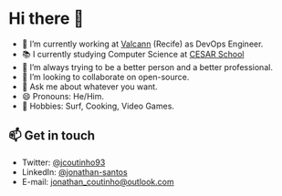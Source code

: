 # Hi there 👋

- 🔭 I’m currently working at [Valcann](https://www.valcann.com.br) (Recife) as DevOps Engineer.
- 📚 I currently studying Computer Science at [CESAR School](https://www.cesar.school)
- 🌱 I’m always trying to be a better person and a better professional.
- 👬 I’m looking to collaborate on open-source.
- 💬 Ask me about whatever you want.
- 😄 Pronouns: He/Him.
- 🤘 Hobbies: Surf, Cooking, Video Games.

<!--- - ⚡ Fun fact: !>
-->

## 📫 Get in touch

- Twitter: [@jcoutinho93](https://twitter.com/jcoutinho93)
- LinkedIn: [@jonathan-santos](https://www.linkedin.com/in/jotasantos/)
- E-mail: jonathan_coutinho@outlook.com
